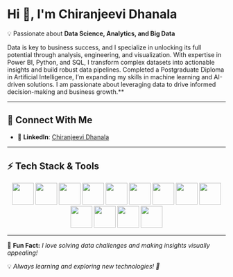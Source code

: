 # **Hi 👋, I'm Chiranjeevi Dhanala**  

💡 Passionate about **Data Science, Analytics, and Big Data**  

Data is key to business success, and I specialize in unlocking its full potential through analysis, engineering, and visualization. With expertise in Power BI, Python, and SQL, I transform complex datasets into actionable insights and build robust data pipelines. Completed a Postgraduate Diploma in Artificial Intelligence, I’m expanding my skills in machine learning and AI-driven solutions. I am passionate about leveraging data to drive informed decision-making and business growth.**  

---

## **🌟 Connect With Me**
- 🔗 **LinkedIn**: [Chiranjeevi Dhanala](www.linkedin.com/in/chiranjeevidhanala)  

---

## **⚡ Tech Stack & Tools**  
<p align="center">
  <img src="https://cdn.jsdelivr.net/gh/devicons/devicon/icons/python/python-original.svg" width="50" height="50"/>
  <img src="https://cdn.jsdelivr.net/gh/devicons/devicon/icons/numpy/numpy-original.svg" width="50" height="50"/>
  <img src="https://cdn.jsdelivr.net/gh/devicons/devicon/icons/scikitlearn/scikitlearn-original.svg" width="50" height="50"/>
  <img src="https://cdn.jsdelivr.net/gh/devicons/devicon/icons/vscode/vscode-original.svg" width="50" height="50"/>
  <img src="https://cdn.worldvectorlogo.com/logos/power-bi-1.svg" width="50" height="50"/>
  <img src="https://cdn.jsdelivr.net/gh/devicons/devicon/icons/mysql/mysql-original.svg" width="50" height="50"/>
  <img src="https://cdn.jsdelivr.net/gh/devicons/devicon/icons/microsoftsqlserver/microsoftsqlserver-plain.svg" width="50" height="50"/>
  <img src="https://cdn.jsdelivr.net/gh/devicons/devicon/icons/apachekafka/apachekafka-original.svg" width="50" height="50"/>
  <img src="https://cdn.jsdelivr.net/gh/devicons/devicon/icons/azure/azure-original.svg" width="50" height="50"/>
  <img src="https://cdn.jsdelivr.net/gh/devicons/devicon/icons/googlecloud/googlecloud-original.svg" width="50" height="50"/>
  <img src="https://cdn.jsdelivr.net/gh/devicons/devicon/icons/tensorflow/tensorflow-original.svg" width="50" height="50"/>
  <img src="https://cdn.jsdelivr.net/gh/devicons/devicon/icons/pytorch/pytorch-original.svg" width="50" height="50"/>
  <img src="https://cdn.jsdelivr.net/gh/devicons/devicon/icons/linux/linux-original.svg" width="50" height="50"/>
 
</p>

---

🎯 **Fun Fact:** *I love solving data challenges and making insights visually appealing!*  

💡 *Always learning and exploring new technologies! 🚀*


